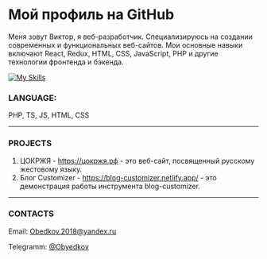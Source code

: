 # Мой профиль на GitHub

Меня зовут Виктор, я веб-разработчик. Специализируюсь на создании современных и функциональных веб-сайтов. Мои основные навыки включают React, Redux, HTML, CSS, JavaScript, PHP и другие технологии фронтенда и бэкенда.

[![My Skills](https://skillicons.dev/icons?i=js,html,css,tailwind,bootstrap,github,gitlab,linux,redux,ts,webstorm,phpstorm,php,mysql)](https://skillicons.dev)

### LANGUAGE: 
PHP, TS, JS, HTML, CSS
***

### PROJECTS

1. ЦОКРЖЯ - https://цокржя.рф - это веб-сайт, посвященный русскому жестовому языку.
2. Блог Customizer - https://blog-customizer.netlify.app/ - это демонстрация работы инструмента blog-customizer.

***


### CONTACTS

 Email: [Obedkov.2018@yandex.ru](mailto:obedkov.2018@yandex.ru)

 Telegramm: [@Obyedkov](https://t.me/Obyedkov)
